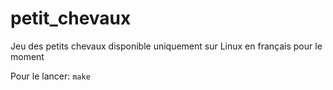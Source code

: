 # petit_chevaux
Jeu des petits chevaux disponible uniquement sur Linux en français pour le moment

Pour le lancer: 
```make```
